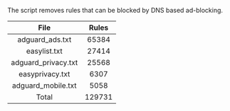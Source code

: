 The script removes rules that can be blocked by DNS based ad-blocking.


| File | Rules |
|:----:|:-----:|
| adguard_ads.txt | 65384 |
| easylist.txt | 27414 |
| adguard_privacy.txt | 25568 |
| easyprivacy.txt | 6307 |
| adguard_mobile.txt | 5058 |
| Total | 129731 |
